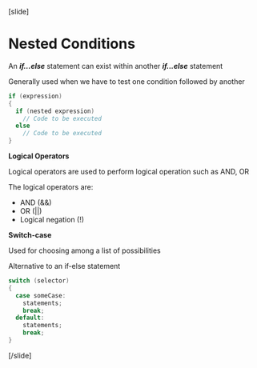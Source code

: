 [slide]
# Nested Conditions

An ***if...else*** statement can exist within another ***if...else*** statement
  
Generally used when we have to test one condition followed by another

```csharp
if (expression)
{
  if (nested expression)
    // Code to be executed
  else
    // Code to be executed
}
```

**Logical Operators**

Logical operators are used to perform logical operation such as AND, OR

The logical operators are:

* AND (&&)
* OR (||)
* Logical negation (!)

**Switch-case**

Used for choosing among a list of possibilities

Alternative to an if-else statement

```csharp
switch (selector)
{
  case someCase:
    statements;
    break;
  default:
    statements;
    break;
}
```
[/slide]